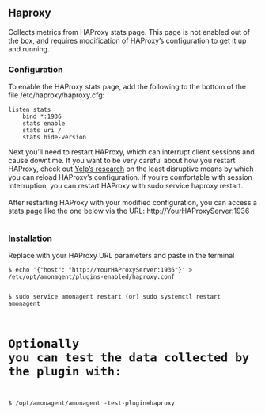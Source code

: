 <h2 id="plugins-haproxy">Haproxy</h2>
<p>
Collects metrics from HAProxy stats page. This page is not enabled out of the box, and requires modification of HAProxy’s configuration to get it up and running.
</p>
<h3>Configuration</h3>
<p>
To enable the HAProxy stats page, add the following to the bottom of the file <span class="code">/etc/haproxy/haproxy.cfg</span>:

<pre><code class='language-bash'>listen stats
	bind *:1936
	stats enable
	stats uri /
	stats hide-version
</code></pre>
<p>
	Next you’ll need to restart HAProxy, which can interrupt client sessions and cause downtime. If you want to be very careful about how you restart HAProxy, check out <a href="http://engineeringblog.yelp.com/2015/04/true-zero-downtime-haproxy-reloads.html">Yelp’s research</a> on the least disruptive means by which you can reload HAProxy’s configuration.
If you’re comfortable with session interruption, you can restart HAProxy with
<span class="code">sudo service haproxy restart.</span>
<br><br>
After restarting HAProxy with your modified configuration, you can access a stats page like the one below via the URL:  <span class="code">http://YourHAProxyServer:1936</span>
</p>
<div class="image_wrapper">
	<img src="/assets/img/screenshots/haproxy-stats-page.png" alt="">
</div>


<h3>Installation</h3>
<p>Replace with your HAProxy URL parameters and paste in the terminal</p>
<pre ><code class="language-bash">$ echo '{"host": "http://YourHAProxyServer:1936"}' > /etc/opt/amonagent/plugins-enabled/haproxy.conf


$ sudo service amonagent restart (or) sudo systemctl restart amonagent

# Optionally you can test the data collected by the plugin with:
$ /opt/amonagent/amonagent -test-plugin=haproxy
</code></pre>

